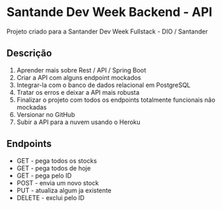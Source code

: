 # Santande Dev Week Backend - API
Projeto criado para a Santander Dev Week Fullstack - DIO / Santander

## Descrição
1. Aprender mais sobre Rest / API / Spring Boot
2. Criar a API com alguns endpoint mockados
3. Integrar-la com o banco de dados relacional em PostgreSQL
4. Tratar os erros e deixar a API mais robusta
5. Finalizar o projeto com todos os endpoints totalmente funcionais não mockadas
6. Versionar no GitHub
7. Subir a API para a nuvem usando o Heroku

## Endpoints
 - GET - pega todos os stocks
 - GET - pega todos de hoje
 - GET - pega pelo ID
 - POST - envia um novo stock
 - PUT - atualiza algum ja existente
 - DELETE - exclui pelo ID
